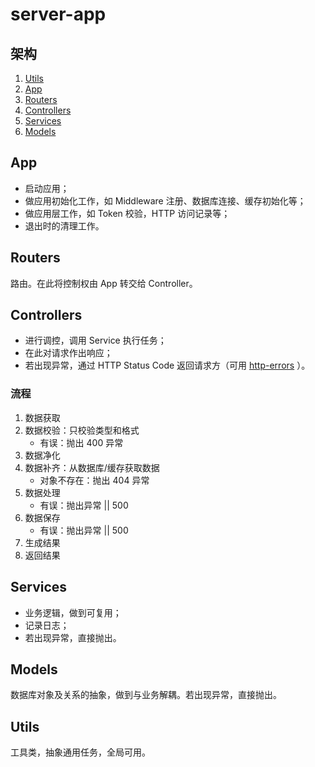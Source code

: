 # server-app

## 架构

1. [Utils](server-app.md#utils)
2. [App](server-app.md#app)
3. [Routers](server-app.md#routers)
4. [Controllers](server-app.md#controllers)
5. [Services](server-app.md#services)
6. [Models](server-app.md#models)

## App

* 启动应用；
* 做应用初始化工作，如 Middleware 注册、数据库连接、缓存初始化等；
* 做应用层工作，如 Token 校验，HTTP 访问记录等；
* 退出时的清理工作。

## Routers

路由。在此将控制权由 App 转交给 Controller。

## Controllers

* 进行调控，调用 Service 执行任务；
* 在此对请求作出响应；
* 若出现异常，通过 HTTP Status Code 返回请求方（可用 [http-errors](https://github.com/perrychan1/notebook/tree/b99fe3784a46c88e068d329716236e693f098d9c/dev/www.npmjs.com/package/http-errors/README.md) ）。

### 流程

1. 数据获取
2. 数据校验：只校验类型和格式
   * 有误：抛出 400 异常
3. 数据净化
4. 数据补齐：从数据库/缓存获取数据
   * 对象不存在：抛出 404 异常
5. 数据处理
   * 有误：抛出异常 \|\| 500
6. 数据保存
   * 有误：抛出异常 \|\| 500
7. 生成结果
8. 返回结果

## Services

* 业务逻辑，做到可复用；
* 记录日志；
* 若出现异常，直接抛出。

## Models

数据库对象及关系的抽象，做到与业务解耦。若出现异常，直接抛出。

## Utils

工具类，抽象通用任务，全局可用。

